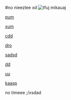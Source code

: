 #no nieezlee xd
![tfuj mikauaj](https://static.abcotvs.com/wls/images/cms/120919-wls-santa-larry-img.jpg)


[pum](pum.md) 

[xum](xum.md) 

[cdd](cdd.md)

[dro](dro.md)

[sadsd](sadsd.md)

[dd](dd.md)

[uu](uu.md)

[kaasp](kaasp.md)

no timeee ;/xsdad
